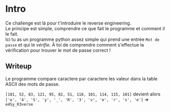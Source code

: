 # Intro

Ce challenge est là pour t'introduire le reverse engineering.<br>
Le principe est simple, comprendre ce que fait le programme et comment il le fait.<br>
Ici tu as un programme python assez simple qui prend une entrée `Mot de passe` et qui le *vérifie*. À toi de comprendre comment s'effectue la vérification pour trouver le mot de passe correct !

## Writeup

Le programme compare caractere par caractere les valeur dans la table ASCII des mots de passe.

```[101, 52, 83, 121, 95, 82, 51, 118, 101, 114, 115, 101]```
devient alors
```['e', '4', 'S', 'y', '_', 'R', '3', 'v', 'e', 'r', 's', 'e']```
=> `e4Sy_R3verse`
